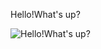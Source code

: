 Hello!What's up?  


![Hello!What's up? ](https://encrypted-tbn0.gstatic.com/images?q=tbn:ANd9GcTa86j2dwmmsPkonsPaSs6C7CxJ-A9bNLOLzA&usqp=CAU)